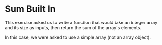 # Sum Built In

This exercise asked us to write a function that would take an integer array and its size as inputs,
then return the sum of the array's elements.

In this case, we were asked to use a simple array (not an array object).